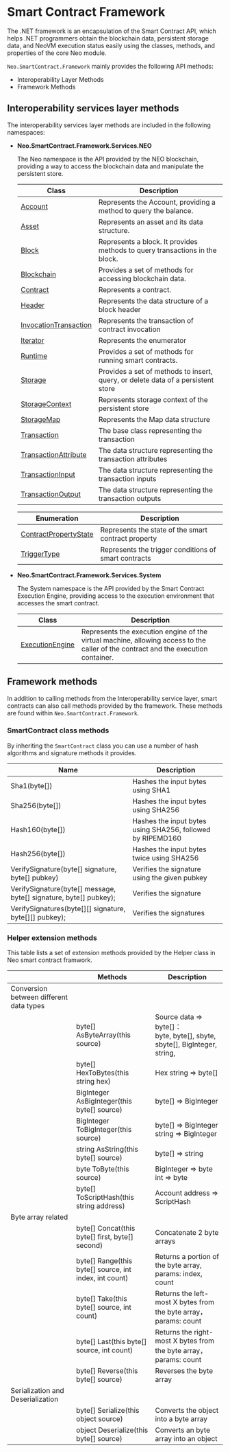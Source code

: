 # Smart Contract Framework

The .NET framework is an encapsulation of the Smart Contract API, which helps .NET programmers obtain the blockchain data, persistent storage data, and NeoVM execution status easily using the classes, methods, and properties of the core Neo module.

`Neo.SmartContract.Framework` mainly provides the following API methods:

+ Interoperability Layer Methods
+ Framework Methods

## Interoperability services layer methods

The interoperability services layer methods are included in the following namespaces: 

+ **Neo.SmartContract.Framework.Services.NEO** 

  The Neo namespace is the API provided by the NEO blockchain, providing a way to access the blockchain data and manipulate the persistent store.

  | Class                                                 | Description                                                  |
  | ----------------------------------------------------- | ------------------------------------------------------------ |
  | [Account](neo/Account.md)                             | Represents the Account, providing a method to query the balance. |
  | [Asset](neo/Asset.md)                                 | Represents an asset and its data structure.                  |
  | [Block](neo/Block.md)                                 | Represents a block. It provides methods to query transactions in the block. |
  | [Blockchain](neo/Blockchain.md)                       | Provides a set of methods for accessing blockchain data.     |
  | [Contract](neo/Contract.md)                           | Represents a contract.                                       |
  | [Header](neo/Header.md)                               | Represents the data structure of a block header              |
  | [InvocationTransaction](neo/InvocationTransaction.md) | Represents the transaction of contract invocation            |
  | [Iterator](neo/Iterator.md)                           | Represents the enumerator                                    |
  | [Runtime](neo/Runtime.md)                             | Provides a set of methods for running smart contracts.       |
  | [Storage](neo/Storage.md)                             | Provides a set of methods to insert, query, or delete data of a persistent store |
  | [StorageContext](neo/StorageContext.md)               | Represents storage context of the persistent store           |
  | [StorageMap](neo/StorageMap.md)                       | Represents the Map data structure                            |
  | [Transaction](neo/Transaction.md)                     | The base class representing the transaction                  |
  | [TransactionAttribute](neo/TransactionAttribute.md)   | The data structure representing the transaction attributes   |
  | [TransactionInput](neo/TransactionInput.md)           | The data structure representing the transaction inputs       |
  | [TransactionOutput](neo/TransactionOutput.md)         | The data structure representing the transaction outputs      |

  | Enumeration                                           | Description                                          |
  | ----------------------------------------------------- | ---------------------------------------------------- |
  | [ContractPropertyState](neo/ContractPropertyState.md) | Represents the state of the smart contract property  |
  | [TriggerType](neo/TriggerType.md)                     | Represents the trigger conditions of smart contracts |

+ **Neo.SmartContract.Framework.Services.System**

  The System namespace is the API provided by the Smart Contract Execution Engine, providing access to the execution environment that accesses the smart contract.

  | Class                                        | Description                                                  |
  | -------------------------------------------- | ------------------------------------------------------------ |
  | [ExecutionEngine](System/ExecutionEngine.md) | Represents the execution engine of the virtual machine, allowing access to the caller of the contract and the execution container. |

## Framework methods

In addition to calling methods from the Interoperability service layer, smart contracts can also call methods provided by the framework. These methods are found within `Neo.SmartContract.Framework`.

### SmartContract class methods

By inheriting the `SmartContract` class you can use a number of hash algorithms and signature methods it provides.

| Name                                                         | Description                                                |
| ------------------------------------------------------------ | ---------------------------------------------------------- |
| Sha1(byte[])                                                 | Hashes the input bytes using SHA1                          |
| Sha256(byte[])                                               | Hashes the input bytes using SHA256                        |
| Hash160(byte[])                                              | Hashes the input bytes using SHA256, followed by RIPEMD160 |
| Hash256(byte[])                                              | Hashes the input bytes twice using SHA256                  |
| VerifySignature(byte[] signature, byte[] pubkey)             | Verifies the signature using the given pubkey              |
| VerifySignature(byte[] message, byte[] signature, byte[] pubkey); | Verifies the signature                                     |
| VerifySignatures(byte[][] signature, byte[][] pubkey);       | Verifies the signatures                                    |

### Helper extension methods

This table lists a set of extension methods provided by the Helper class in Neo smart contract framwork. 

|                                         | Methods                                                | Description                                                  |
| --------------------------------------- | ------------------------------------------------------ | ------------------------------------------------------------ |
| Conversion between different data types |                                                        |                                                              |
|                                         | byte[] AsByteArray(this source)                        | Source data => byte[]：<br />byte, byte[], sbyte, sbyte[], BigInteger, string, |
|                                         | byte[] HexToBytes(this string hex)                     | Hex string => byte[]                                         |
|                                         | BigInteger AsBigInteger(this byte[] source)            | byte[] => BigInteger                                         |
|                                         | BigInteger ToBigInteger(this source)                   | byte[] => BigInteger<br />string => BigInteger               |
|                                         | string AsString(this byte[] source)                    | byte[] => string                                             |
|                                         | byte ToByte(this source)                               | BigInteger => byte<br />int => byte                          |
|                                         | byte[] ToScriptHash(this string address)               | Account address => ScriptHash                                |
| Byte array related                      |                                                        |                                                              |
|                                         | byte[] Concat(this byte[] first, byte[] second)        | Concatenate 2 byte arrays                                    |
|                                         | byte[] Range(this byte[] source, int index, int count) | Returns a portion of the byte array, params: index, count    |
|                                         | byte[] Take(this byte[] source, int count)             | Returns the left-most X bytes from the byte array，params: count |
|                                         | byte[] Last(this byte[] source, int count)             | Returns the right-most X bytes from the byte array，params: count |
|                                         | byte[] Reverse(this byte[] source)                     | Reverses the byte array                                      |
| Serialization and Deserialization       |                                                        |                                                              |
|                                         | byte[] Serialize(this object source)                   | Converts the object into a byte array                        |
|                                         | object Deserialize(this byte[] source)                 | Converts an byte array into an object                        |